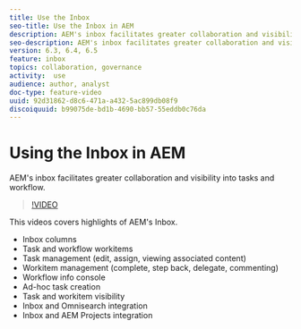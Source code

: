 ```yaml
---
title: Use the Inbox
seo-title: Use the Inbox in AEM
description: AEM's inbox facilitates greater collaboration and visibility into tasks and workflow.
seo-description: AEM's inbox facilitates greater collaboration and visibility into tasks and workflow.
version: 6.3, 6.4, 6.5
feature: inbox
topics: collaboration, governance
activity:  use
audience: author, analyst
doc-type: feature-video
uuid: 92d31862-d8c6-471a-a432-5ac899db08f9
discoiquuid: b99075de-bd1b-4690-bb57-55eddb0c76da
---
```


# Using the Inbox in AEM

AEM's inbox facilitates greater collaboration and visibility into tasks and workflow.

>[!VIDEO](https://video.tv.adobe.com/v/16827/?quality=12)

This videos covers highlights of AEM's Inbox.

* Inbox columns
* Task and workflow workitems
* Task management (edit, assign, viewing associated content)
* Workitem management (complete, step back, delegate, commenting)
* Workflow info console
* Ad-hoc task creation
* Task and workitem visibility
* Inbox and Omnisearch integration
* Inbox and AEM Projects integration
